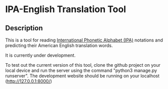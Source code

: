 # IPA-English Translation Tool

## Description

This is a tool for reading [International Phonetic Alphabet (IPA)](https://en.wikipedia.org/wiki/International_Phonetic_Alphabet) notations and predicting their American English translation words.

It is currently under development.

To test out the current version of this tool, clone the github project on your local device and run the server using the command "python3 manage.py runserver". The development website should be running on your localhost (http://127.0.0.1:8000/)

